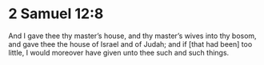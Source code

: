 # 2 Samuel 12:8

And I gave thee thy master’s house, and thy master’s wives into thy bosom, and gave thee the house of Israel and of Judah; and if [that had been] too little, I would moreover have given unto thee such and such things.
